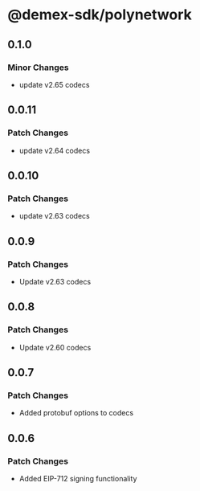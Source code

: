 # @demex-sdk/polynetwork

## 0.1.0

### Minor Changes

- update v2.65 codecs

## 0.0.11

### Patch Changes

- update v2.64 codecs

## 0.0.10

### Patch Changes

- update v2.63 codecs

## 0.0.9

### Patch Changes

- Update v2.63 codecs

## 0.0.8

### Patch Changes

- Update v2.60 codecs

## 0.0.7

### Patch Changes

- Added protobuf options to codecs

## 0.0.6

### Patch Changes

- Added EIP-712 signing functionality
